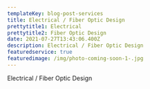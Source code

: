 ```yaml
---
templateKey: blog-post-services
title: Electrical / Fiber Optic Design
prettytitle1: Electrical
prettytitle2: Fiber Optic Design
date: 2021-07-27T13:43:06.400Z
description: Electrical / Fiber Optic Design
featuredservice: true
featuredimage: /img/photo-coming-soon-1-.jpg
---
```

Electrical / Fiber Optic Design